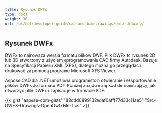 ```yaml
---
title: Rysunek DWFx
type: docs
weight: 30
url: /pl/net/developer-guide/cad-and-bim-drawings/dwfx-drawing/
---
```


## **Rysunek DWFx**
DWFx to najnowsza wersja formatu plików DWF. Plik DWFx to rysunek 2D lub 3D stworzony z użyciem oprogramowania CAD firmy Autodesk. Bazuje na Specyfikacji Papieru XML (XPS), dlatego można go przeglądać i drukować za pomocą programu Microsoft XPS Viewer.

Aspose.CAD dla .NET umożliwia programistom otwieranie i eksportowanie plików DWFx do formatu PDF. Poniżej znajduje się kod demonstrujący, jak otworzyć pliki DWFx i zapisać je w formacie PDF.

{{< gist "aspose-com-gists" "88cdd0899132edaf0afff77d33d11ae5" "Src-DWFX-Drawings-OpenDwfxFile-1.cs" >}}
